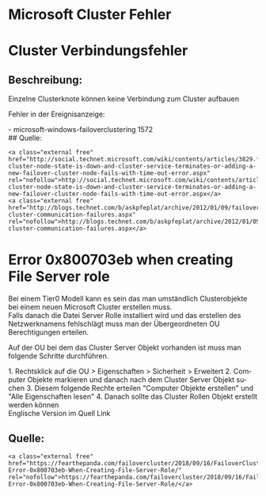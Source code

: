 # Microsoft Cluster Fehler

# <span class="mw-headline" id="bkmrk-cluster-verbindungsf-1">Cluster Verbindungsfehler</span>

## <span class="mw-headline" id="bkmrk-beschreibung%3A-1">Beschreibung:</span>

Einzelne Clusterknote können keine Verbindung zum Cluster aufbauen  
  
Fehler in der Ereignisanzeige:

<div class="vector-body" id="bkmrk-microsoft-windows-fa"><div class="mw-body-content mw-content-ltr" dir="ltr" lang="de"><div class="mw-parser-output">- microsoft-windows-failoverclustering 1572

</div></div></div>## <span class="mw-headline" id="bkmrk-quelle%3A-1">Quelle:</span>

```
<a class="external free" href="http://social.technet.microsoft.com/wiki/contents/articles/3829.failover-cluster-node-state-is-down-and-cluster-service-terminates-or-adding-a-new-failover-cluster-node-fails-with-time-out-error.aspx" rel="nofollow">http://social.technet.microsoft.com/wiki/contents/articles/3829.failover-cluster-node-state-is-down-and-cluster-service-terminates-or-adding-a-new-failover-cluster-node-fails-with-time-out-error.aspx</a>
<a class="external free" href="http://blogs.technet.com/b/askpfeplat/archive/2012/01/09/failover-cluster-communication-failures.aspx" rel="nofollow">http://blogs.technet.com/b/askpfeplat/archive/2012/01/09/failover-cluster-communication-failures.aspx</a>
```

# <span class="mw-headline" id="bkmrk-error-0x800703eb-whe-1">Error 0x800703eb when creating File Server role</span>

Bei einem Tier0 Modell kann es sein das man umständlich Clusterobjekte bei einem neuen Microsoft Cluster erstellen muss.  
Falls danach die Datei Server Rolle installiert wird und das erstellen des Netzwerknamens fehlschlägt muss man der Übergeordneten OU Berechtigungen erteilen.

Auf der OU bei dem das Cluster Server Objekt vorhanden ist muss man folgende Schritte durchführen.

<div class="vector-body" id="bkmrk-rechtsklick-auf-die-"><div class="mw-body-content mw-content-ltr" dir="ltr" lang="de"><div class="mw-parser-output">1. Rechtsklick auf die OU &gt; Eigenschaften &gt; Sicherheit &gt; Erweitert
2. Computer Objekte markieren und danach nach dem Cluster Server Objekt suchen
3. Diesem folgende Rechte erteilen "Computer Objekte erstellen" und "Alle Eigenschaften lesen"
4. Danach sollte das Cluster Rollen Objekt erstellt werden können

</div></div></div>Englische Version im Quell Link

## <span class="mw-headline" id="bkmrk-quelle%3A-3">Quelle:</span>

```
<a class="external free" href="https://fearthepanda.com/failovercluster/2018/09/16/FailoverCluster-Error-0x800703eb-When-Creating-File-Server-Role/" rel="nofollow">https://fearthepanda.com/failovercluster/2018/09/16/FailoverCluster-Error-0x800703eb-When-Creating-File-Server-Role/</a>
```